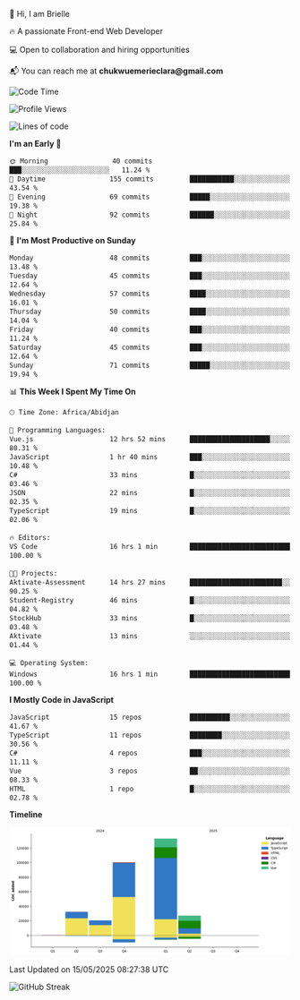 <div align="left">
  <p>👋 Hi, I am Brielle</p>
  <p>🔥 A passionate Front-end Web Developer</p>
  <p>💻 Open to collaboration and hiring opportunities</p>
  <p>📬 You can reach me at <strong>chukwuemerieclara@gmail.com</strong></p>
</div>


 
 <!--START_SECTION:waka-->
![Code Time](http://img.shields.io/badge/Code%20Time-630%20hrs%2015%20mins-blue)

![Profile Views](http://img.shields.io/badge/Profile%20Views-0-blue)

![Lines of code](https://img.shields.io/badge/From%20Hello%20World%20I%27ve%20Written-312.8%20thousand%20lines%20of%20code-blue)

**I'm an Early 🐤** 

```text
🌞 Morning                40 commits          ███░░░░░░░░░░░░░░░░░░░░░░   11.24 % 
🌆 Daytime                155 commits         ███████████░░░░░░░░░░░░░░   43.54 % 
🌃 Evening                69 commits          █████░░░░░░░░░░░░░░░░░░░░   19.38 % 
🌙 Night                  92 commits          ██████░░░░░░░░░░░░░░░░░░░   25.84 % 
```
📅 **I'm Most Productive on Sunday** 

```text
Monday                   48 commits          ███░░░░░░░░░░░░░░░░░░░░░░   13.48 % 
Tuesday                  45 commits          ███░░░░░░░░░░░░░░░░░░░░░░   12.64 % 
Wednesday                57 commits          ████░░░░░░░░░░░░░░░░░░░░░   16.01 % 
Thursday                 50 commits          ████░░░░░░░░░░░░░░░░░░░░░   14.04 % 
Friday                   40 commits          ███░░░░░░░░░░░░░░░░░░░░░░   11.24 % 
Saturday                 45 commits          ███░░░░░░░░░░░░░░░░░░░░░░   12.64 % 
Sunday                   71 commits          █████░░░░░░░░░░░░░░░░░░░░   19.94 % 
```


📊 **This Week I Spent My Time On** 

```text
🕑︎ Time Zone: Africa/Abidjan

💬 Programming Languages: 
Vue.js                   12 hrs 52 mins      ████████████████████░░░░░   80.31 % 
JavaScript               1 hr 40 mins        ███░░░░░░░░░░░░░░░░░░░░░░   10.48 % 
C#                       33 mins             █░░░░░░░░░░░░░░░░░░░░░░░░   03.46 % 
JSON                     22 mins             █░░░░░░░░░░░░░░░░░░░░░░░░   02.35 % 
TypeScript               19 mins             █░░░░░░░░░░░░░░░░░░░░░░░░   02.06 % 

🔥 Editors: 
VS Code                  16 hrs 1 min        █████████████████████████   100.00 % 

🐱‍💻 Projects: 
Aktivate-Assessment      14 hrs 27 mins      ███████████████████████░░   90.25 % 
Student-Registry         46 mins             █░░░░░░░░░░░░░░░░░░░░░░░░   04.82 % 
StockHub                 33 mins             █░░░░░░░░░░░░░░░░░░░░░░░░   03.48 % 
Aktivate                 13 mins             ░░░░░░░░░░░░░░░░░░░░░░░░░   01.44 % 

💻 Operating System: 
Windows                  16 hrs 1 min        █████████████████████████   100.00 % 
```

**I Mostly Code in JavaScript** 

```text
JavaScript               15 repos            ██████████░░░░░░░░░░░░░░░   41.67 % 
TypeScript               11 repos            ████████░░░░░░░░░░░░░░░░░   30.56 % 
C#                       4 repos             ███░░░░░░░░░░░░░░░░░░░░░░   11.11 % 
Vue                      3 repos             ██░░░░░░░░░░░░░░░░░░░░░░░   08.33 % 
HTML                     1 repo              █░░░░░░░░░░░░░░░░░░░░░░░░   02.78 % 
```



**Timeline**

![Lines of Code chart](https://raw.githubusercontent.com/Brielle28/Brielle28/main/assets/bar_graph.png)


 Last Updated on 15/05/2025 08:27:38 UTC
<!--END_SECTION:waka-->

![GitHub Streak](https://github-readme-streak-stats.herokuapp.com/?user=Brielle28)



